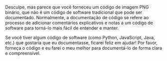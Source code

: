 Desculpe, mas parece que você forneceu um código de imagem PNG binário, que não é um código de software tradicional que pode ser documentado. Normalmente, a documentação de código se refere ao processo de adicionar comentários explicativos e notas a um código de software para torná-lo mais fácil de entender e manter.

Se você tiver algum código de software (como Python, JavaScript, Java, etc.) que gostaria que eu documentasse, ficarei feliz em ajudar! Por favor, forneça o código e eu farei o meu melhor para documentá-lo de forma clara e compreensível.